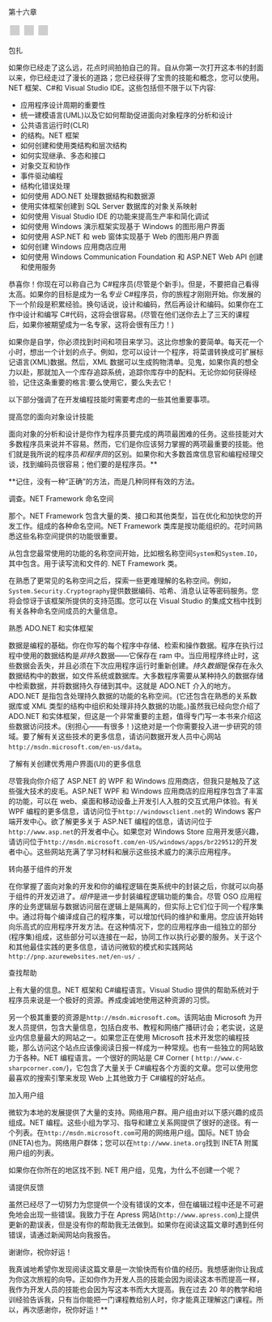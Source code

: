 第十六章

![image](img/frontdot.jpg)

包扎

如果你已经走了这么远，花点时间拍拍自己的背。自从你第一次打开这本书的封面以来，你已经走过了漫长的道路；您已经获得了宝贵的技能和概念，您可以使用。NET 框架、C#和 Visual Studio IDE。这些包括但不限于以下内容:

*   应用程序设计周期的重要性
*   统一建模语言(UML)以及它如何帮助促进面向对象程序的分析和设计
*   公共语言运行时(CLR)
*   的结构。NET 框架
*   如何创建和使用类结构和层次结构
*   如何实现继承、多态和接口
*   对象交互和协作
*   事件驱动编程
*   结构化错误处理
*   如何使用 ADO.NET 处理数据结构和数据源
*   使用实体框架创建到 SQL Server 数据库的对象关系映射
*   如何使用 Visual Studio IDE 的功能来提高生产率和简化调试
*   如何使用 Windows 演示框架实现基于 Windows 的图形用户界面
*   如何使用 ASP.NET 和 web 窗体实现基于 Web 的图形用户界面
*   如何创建 Windows 应用商店应用
*   如何使用 Windows Communication Foundation 和 ASP.NET Web API 创建和使用服务

恭喜你！你现在可以称自己为 C#程序员(尽管是个新手)。但是，不要把自己看得太高。如果你的目标是成为一名*专业* C#程序员，你的旅程才刚刚开始。你发展的下一个阶段是积累经验。换句话说，设计和编码，然后再设计和编码。如果你在工作中设计和编写 C#代码，这将会很容易。(尽管在他们送你去上了三天的课程后，如果你被期望成为一名专家，这将会很有压力！)

如果你是自学，你必须找到时间和项目来学习。这比你想象的要简单。每天花一个小时，想出一个计划的点子。例如，您可以设计一个程序，将菜谱转换成可扩展标记语言(XML)数据。然后，XML 数据可以生成购物清单。见鬼，如果你真的想全力以赴，那就加入一个库存追踪系统，追踪你库存中的配料。无论你如何获得经验，记住这条重要的格言:要么使用它，要么失去它！

以下部分强调了在开发编程技能时需要考虑的一些其他重要事项。

提高您的面向对象设计技能

面向对象的分析和设计是你作为程序员要完成的两项最困难的任务。这些技能对大多数程序员来说并不容易。然而，它们是你应该努力掌握的两项最重要的技能。他们就是我所说的程序员*和程序员*的区别。如果你和大多数首席信息官和编程经理交谈，找到编码员很容易；他们要的是程序员。**

 **记住，没有一种“正确”的方法，而是几种同样有效的方法。

调查。NET Framework 命名空间

那个。NET Framework 包含大量的类、接口和其他类型，旨在优化和加快您的开发工作。组成的各种命名空间。NET Framework 类库是按功能组织的。花时间熟悉这些名称空间提供的功能很重要。

从包含您最常使用的功能的名称空间开始，比如根名称空间`System`和`System.IO`，其中包含。用于读写流和文件的. NET Framework 类。

在熟悉了更常见的名称空间之后，探索一些更难理解的名称空间。例如，`System.Security.Cryptography`提供数据编码、哈希、消息认证等密码服务。您将会惊讶于该框架所提供的支持范围。您可以在 Visual Studio 的集成文档中找到有关各种命名空间成员的大量信息。

熟悉 ADO.NET 和实体框架

数据是编程的基础。你在你写的每个程序中存储、检索和操作数据。程序在执行过程中使用的数据结构是*非持久*数据——它保存在 ram 中。当应用程序终止时，这些数据会丢失，并且必须在下次应用程序运行时重新创建。*持久数据*是保存在永久数据结构中的数据，如文件系统或数据库。大多数程序需要从某种持久的数据存储中检索数据，并将数据持久存储到其中。这就是 ADO.NET 介入的地方。ADO.NET 是指包含处理持久数据的功能的名称空间。(它还包含在熟悉的关系数据库或 XML 类型的结构中组织和处理非持久数据的功能。)虽然我已经向您介绍了 ADO.NET 和实体框架，但这是一个非常重要的主题，值得专门写一本书来介绍这些数据访问技术。(别担心——有很多！)这绝对是一个你需要投入进一步研究的领域。要了解有关这些技术的更多信息，请访问数据开发人员中心网站`http://msdn.microsoft.com/en-us/data`。

了解有关创建优秀用户界面(UI)的更多信息

尽管我向你介绍了 ASP.NET 的 WPF 和 Windows 应用商店，但我只是触及了这些强大技术的皮毛。ASP.NET WPF 和 Windows 应用商店的应用程序包含了丰富的功能，可以在 web、桌面和移动设备上开发引人入胜的交互式用户体验。有关 WPF 编程的更多信息，请访问位于`http://windowsclient.net`的 Windows 客户端开发中心。欲了解更多关于 ASP.NET 编程的信息，请访问位于`http://www.asp.net`的开发者中心。如果您对 Windows Store 应用开发感兴趣，请访问位于`http://msdn.microsoft.com/en-US/windows/apps/br229512`的开发者中心。这些网站充满了学习材料和展示这些技术威力的演示应用程序。

转向基于组件的开发

在你掌握了面向对象的开发和你的编程逻辑在类系统中的封装之后，你就可以向基于组件的开发迈进了。*组件*是进一步封装编程逻辑功能的集合。尽管 OSO 应用程序的业务逻辑层与数据访问层在逻辑上是隔离的，但实际上它们位于同一个程序集中。通过将每个编译成自己的程序集，可以增加代码的维护和重用。您应该开始转向乐高式的应用程序开发方法。在这种情况下，您的应用程序由一组独立的部分(程序集)组成，这些部分可以连接在一起，协同工作以执行必要的服务。关于这个和其他最佳实践的更多信息，请访问微软的模式和实践网站`http://pnp.azurewebsites.net/en-us/` `.`

查找帮助

上有大量的信息。NET 框架和 C#编程语言。Visual Studio 提供的帮助系统对于程序员来说是一个极好的资源。养成虔诚地使用这种资源的习惯。

另一个极其重要的资源是`http://msdn.microsoft.com`。该网站由 Microsoft 为开发人员提供，包含大量信息，包括白皮书、教程和网络广播研讨会；老实说，这是业内信息量最大的网站之一。如果您正在使用 Microsoft 技术开发您的编程技能，那么访问这个站点应该像阅读日报一样成为一种常规。也有一些独立的网站致力于各种。NET 编程语言。一个很好的网站是 C# Corner ( `http://www.c-sharpcorner.com/`)，它包含了大量关于 C#编程各个方面的文章。您可以使用您最喜欢的搜索引擎来发现 Web 上其他致力于 C#编程的好站点。

加入用户组

微软为本地的发展提供了大量的支持。网络用户群。用户组由对以下感兴趣的成员组成。NET 编程。这些小组为学习、指导和建立关系网提供了很好的途径。有一个列表。在`http://msdn.microsoft.com`可用的网络用户组。国际。NET 协会(INETA)也为。网络用户群体；您可以在`http://www.ineta.org`找到 INETA 附属用户组的列表。

如果你在你所在的地区找不到. NET 用户组，见鬼，为什么不创建一个呢？

请提供反馈

虽然已经尽了一切努力为您提供一个没有错误的文本，但在编辑过程中还是不可避免地会出现一些错误。我致力于在 Apress 网站(`http://www.apress.com`)上提供更新的勘误表，但是没有你的帮助我无法做到。如果你在阅读这篇文章时遇到任何错误，请通过新闻网站向我报告。

谢谢你，祝你好运！

我真诚地希望你发现阅读这篇文章是一次愉快而有价值的经历。我想感谢你让我成为你这次旅程的向导。正如你作为开发人员的技能会因为阅读这本书而提高一样，我作为开发人员的技能也会因为写这本书而大大提高。我在过去 20 年的教学和培训经验告诉我，只有当你能把一门课程教给别人时，你才能真正理解这门课程。所以，再次感谢你，祝你好运！**